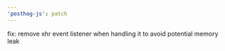 ```yaml
---
'posthog-js': patch
---
```


fix: remove xhr event listener when handling it to avoid potential memory leak
